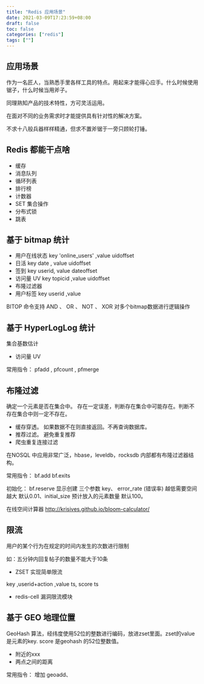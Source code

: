 ```yaml
---
title: "Redis 应用场景"
date: 2021-03-09T17:23:59+08:00
draft: false
toc: false
categories: ["redis"]
tags: [""]
---
```


## 应用场景

作为一名匠人，当熟悉手里各样工具的特点。用起来才能得心应手。什么时候使用锯子，什么时候当用斧子。

同理熟知产品的技术特性，方可灵活运用。

在面对不同的业务需求时才能提供具有针对性的解决方案。

不求十八般兵器样样精通，但求不置斧锯于一旁只顾轮打锤。

## Redis 都能干点啥

- 缓存
- 消息队列
- 循环列表
- 排行榜
- 计数器
- SET 集合操作
- 分布式锁
- 跳表

## 基于 bitmap 统计

- 用户在线状态  key 'online_users' ,value uidoffset
- 日活          key date , value uidoffset
- 签到          key userid, value dateoffset
- 访问量 UV       key topicid ,value uidoffset 
- 布隆过滤器    
- 用户标签      key userid ,value  

BITOP 命令支持 AND 、 OR 、 NOT 、 XOR  对多个bitmap数据进行逻辑操作

## 基于 HyperLogLog 统计

集合基数估计 

- 访问量 UV 

常用指令： pfadd , pfcount , pfmerge

## 布隆过滤

确定一个元素是否在集合中。 存在一定误差，判断存在集合中可能存在。判断不存在集合中则一定不存在。

- 缓存穿透。 如果数据不在则直接返回。不再查询数据库。
- 推荐过滤。 避免重复推荐
- 爬虫重复连接过滤

在NOSQL 中应用非常广泛，hbase，leveldb，rocksdb 内部都有布隆过滤器结构。

常用指令： bf.add bf.exits 

初始化： bf.reserve 显示创建 三个参数 key、 error_rate (错误率) 越低需要空间越大 默认0.01、initial_size 预计放入的元素数量 默认100。

在线空间计算器 http://krisives.github.io/bloom-calculator/

## 限流

用户的某个行为在规定的时间内发生的次数进行限制

如：五分钟内回复帖子的数量不能大于10条

- ZSET 实现简单限流

key ,userid+action ,value ts, score ts

- redis-cell 漏洞限流模块


## 基于 GEO 地理位置

GeoHash 算法，经纬度使用52位的整数进行编码，放进zset里面。zset的value是元素的key. score 是geohash 的52位整数值。

- 附近的xxx
- 两点之间的距离
 
常用指令： 增加 geoadd、  
